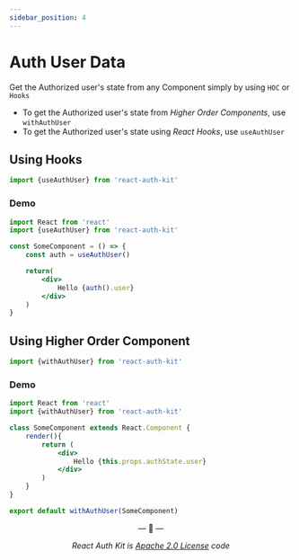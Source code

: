 ```yaml
---
sidebar_position: 4
---
```


# Auth User Data

Get the Authorized user's state from any Component simply by using `HOC` or `Hooks`

- To get the Authorized user's state from _Higher Order Components_, use `withAuthUser`
- To get the Authorized user's state using _React Hooks_, use `useAuthUser`

<div data-ea-publisher="authkitarkadipme" data-ea-type="text" data-ea-keywords="web|react|javascript|python|database|node|mongo" id="authdata"></div>

## Using Hooks

```js
import {useAuthUser} from 'react-auth-kit'
```

### Demo
```jsx
import React from 'react'
import {useAuthUser} from 'react-auth-kit'

const SomeComponent = () => {
    const auth = useAuthUser()

    return(
        <div>
            Hello {auth().user}
        </div>
    )
}
```

## Using Higher Order Component

```jsx
import {withAuthUser} from 'react-auth-kit'
```

### Demo
```jsx
import React from 'react'
import {withAuthUser} from 'react-auth-kit'

class SomeComponent extends React.Component {
    render(){
        return (
            <div>
                Hello {this.props.authState.user}
            </div>
        )
    }
}

export default withAuthUser(SomeComponent)
```

<p align="center">&mdash; 🔑  &mdash;</p>
<p align="center"><i>React Auth Kit is <a href="https://github.com/react-auth-kit/react-auth-kit/blob/master/LICENSE">Apache 2.0 License</a> code</i></p>
